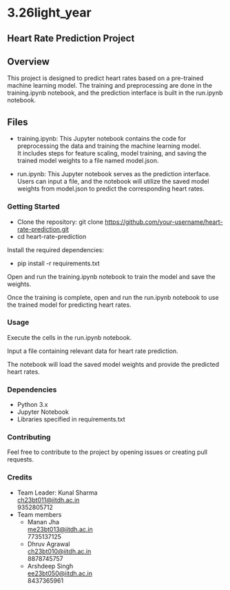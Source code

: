 # 3.26light_year
## Heart Rate Prediction Project
## Overview
This project is designed to predict heart rates based on a pre-trained machine learning model. The training and preprocessing are done in the training.ipynb notebook, and the prediction interface is built in the run.ipynb notebook.<br>

## Files
* training.ipynb: This Jupyter notebook contains the code for preprocessing the data and training the machine learning model.<br> It includes steps for feature scaling, model training, and saving the trained model weights to a file named model.json.<br>

* run.ipynb: This Jupyter notebook serves as the prediction interface. Users can input a file, and the notebook will utilize the saved model weights from model.json to predict the corresponding heart rates.

### Getting Started
* Clone the repository:
git clone https://github.com/your-username/heart-rate-prediction.git
* cd heart-rate-prediction

Install the required dependencies:<br>
* pip install -r requirements.txt

Open and run the training.ipynb notebook to train the model and save the weights.

Once the training is complete, open and run the run.ipynb notebook to use the trained model for predicting heart rates.

### Usage
Execute the cells in the run.ipynb notebook.<br>

Input a file containing relevant data for heart rate prediction.<br>

The notebook will load the saved model weights and provide the predicted heart rates.<br>

### Dependencies
* Python 3.x
* Jupyter Notebook
* Libraries specified in requirements.txt

### Contributing
Feel free to contribute to the project by opening issues or creating pull requests.

### Credits
* Team Leader: Kunal Sharma<br>
  ch23bt011@iitdh.ac.in<br>
  9352805712<br>
* Team members
  * Manan Jha<br>
    me23bt013@iitdh.ac.in<br>
    7735137125<br>
  * Dhruv Agrawal<br>
    ch23bt010@iitdh.ac.in<br>
    8878745757<br>
  * Arshdeep Singh<br>
    ee23bt050@iitdh.ac.in<br>
    8437365961<br>
  
